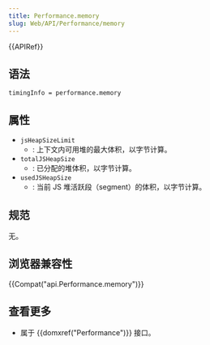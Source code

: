 ```yaml
---
title: Performance.memory
slug: Web/API/Performance/memory
---
```

{{APIRef}}

## 语法

```plain
timingInfo = performance.memory
```

## 属性

- `jsHeapSizeLimit`
  - : 上下文内可用堆的最大体积，以字节计算。
- `totalJSHeapSize`
  - : 已分配的堆体积，以字节计算。
- `usedJSHeapSize`
  - : 当前 JS 堆活跃段（segment）的体积，以字节计算。

## 规范

无。

## 浏览器兼容性

{{Compat("api.Performance.memory")}}

## 查看更多

- 属于 {{domxref("Performance")}} 接口。
